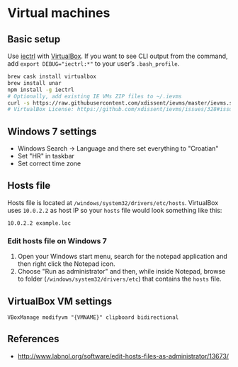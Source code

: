 # Virtual machines

## Basic setup

Use [iectrl](http://xdissent.github.io/iectrl/) with [VirtualBox](https://www.virtualbox.org/). If you want to see CLI output from the command, add `export DEBUG="iectrl:*"` to your user’s `.bash_profile`.

```sh
brew cask install virtualbox
brew install unar
npm install -g iectrl
# Optionally, add existing IE VMs ZIP files to ~/.ievms
curl -s https://raw.githubusercontent.com/xdissent/ievms/master/ievms.sh | env IEVMS_VERSIONS="9 10 EDGE" bash
# VirtualBox License: https://github.com/xdissent/ievms/issues/328#issuecomment-393738851
```

## Windows 7 settings

* Windows Search → Language and there set everything to "Croatian"
* Set "HR" in taskbar
* Set correct time zone

## Hosts file

Hosts file is located at `/windows/system32/drivers/etc/hosts`. VirtualBox uses `10.0.2.2` as host IP so your `hosts` file would look something like this:

```
10.0.2.2 example.loc
```

### Edit hosts file on Windows 7

1. Open your Windows start menu, search for the notepad application and then right click the Notepad icon.
1. Choose "Run as administrator" and then, while inside Notepad, browse to folder (`/windows/system32/drivers/etc`) that contains the `hosts` file.

## VirtualBox VM settings

```
VBoxManage modifyvm "{VMNAME}" clipboard bidirectional
```

## References

* http://www.labnol.org/software/edit-hosts-files-as-administrator/13673/
